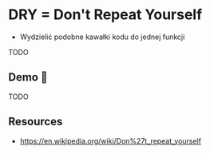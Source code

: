 # DRY = Don't Repeat Yourself

* Wydzielić podobne kawałki kodu do jednej funkcji

TODO

## Demo 🎉

TODO

## Resources

* <https://en.wikipedia.org/wiki/Don%27t_repeat_yourself>
